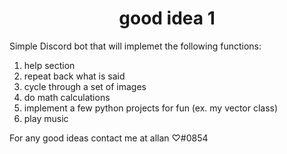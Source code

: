 <h1 style="text-align:center;">good idea 1</h1>

Simple Discord bot that will implemet the following functions:
<ol>
<li>help section</li>
<li>repeat back what is said</li>
<li>cycle through a set of images</li>
<li>do math calculations</li>
<li>implement a few python projects for fun (ex. my vector class)</li>
<li>play music</li>
</ol>

For any good ideas contact me at <addr>allan ♡#0854</addr>